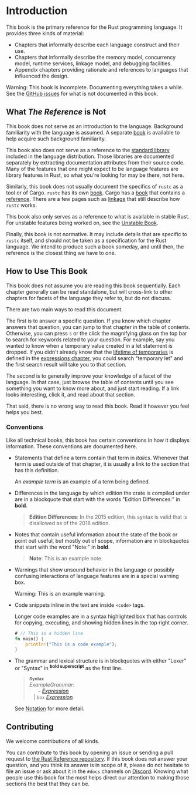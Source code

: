 # Introduction

This book is the primary reference for the Rust programming language. It
provides three kinds of material:

  - Chapters that informally describe each language construct and their use.
  - Chapters that informally describe the memory model, concurrency model,
    runtime services, linkage model, and debugging facilities.
  - Appendix chapters providing rationale and references to languages that
    influenced the design.

<div class="warning">

Warning: This book is incomplete. Documenting everything takes a while. See
the [GitHub issues] for what is not documented in this book.

</div>

## What *The Reference* is Not

This book does not serve as an introduction to the language. Background
familiarity with the language is assumed. A separate [book] is available to
help acquire such background familiarity.

This book also does not serve as a reference to the [standard library]
included in the language distribution. Those libraries are documented
separately by extracting documentation attributes from their source code. Many
of the features that one might expect to be language features are library
features in Rust, so what you're looking for may be there, not here.

Similarly, this book does not usually document the specifics of `rustc` as a
tool or of Cargo. `rustc` has its own [book][rustc book]. Cargo has a
[book][cargo book] that contains a [reference][cargo reference]. There are a few
pages such as [linkage] that still describe how `rustc` works.

This book also only serves as a reference to what is available in stable
Rust. For unstable features being worked on, see the [Unstable Book].

Finally, this book is not normative. It may include details that are
specific to `rustc` itself, and should not be taken as a specification for
the Rust language. We intend to produce such a book someday, and until then,
the reference is the closest thing we have to one.

## How to Use This Book

This book does not assume you are reading this book sequentially. Each
chapter generally can be read standalone, but will cross-link to other chapters
for facets of the language they refer to, but do not discuss.

There are two main ways to read this document.

The first is to answer a specific question. If you know which chapter answers
that question, you can jump to that chapter in the table of contents. Otherwise,
you can press `s` or the click the magnifying glass on the top bar to search for
keywords related to your question. For example, say you wanted to know when a
temporary value created in a let statement is dropped. If you didn't already
know that the [lifetime of temporaries] is defined in the [expressions chapter],
you could search "temporary let" and the first search result will take you to
that section.

The second is to generally improve your knowledge of a facet of the language.
In that case, just browse the table of contents until you see something you
want to know more about, and just start reading. If a link looks interesting,
click it, and read about that section.

That said, there is no wrong way to read this book. Read it however you feel
helps you best.

### Conventions

Like all technical books, this book has certain conventions in how it displays
information. These conventions are documented here.

* Statements that define a term contain that term in *italics*. Whenever that
  term is used outside of that chapter, it is usually a link to the section that
  has this definition.

  An *example term* is an example of a term being defined.

* Differences in the language by which edition the crate is compiled under are
  in a blockquote that start with the words "Edition Differences:" in **bold**.

  > **Edition Differences**: In the 2015 edition, this syntax is valid that is
  > disallowed as of the 2018 edition.

* Notes that contain useful information about the state of the book or point out
  useful, but mostly out of scope, information are in blockquotes that start
  with the word "Note:" in **bold**.

  > **Note**: This is an example note.

* Warnings that show unsound behavior in the language or possibly confusing
  interactions of language features are in a special warning box.

  <div class="warning">

  Warning: This is an example warning.

  </div>

* Code snippets inline in the text are inside `<code>` tags.

  Longer code examples are in a syntax highlighted box that has controls for
  copying, executing, and showing hidden lines in the top right corner.

  ```rust
  # // This is a hidden line.
  fn main() {
      println!("This is a code example");
  }
  ```

* The grammar and lexical structure is in blockquotes with either "Lexer" or
  "Syntax" in <sup>**bold superscript**</sup> as the first line.

  > **<sup>Syntax</sup>**\
  > _ExampleGrammar_:\
  > &nbsp;&nbsp; &nbsp;&nbsp; `~` [_Expression_]\
  > &nbsp;&nbsp; | `box` [_Expression_]

  See [Notation] for more detail.

## Contributing

We welcome contributions of all kinds.

You can contribute to this book by opening an issue or sending a pull
request to [the Rust Reference repository]. If this book does not answer
your question, and you think its answer is in scope of it, please do not
hesitate to file an issue or ask about it in the `#docs` channels on
[Discord]. Knowing what people use this book for the most helps direct our
attention to making those sections the best that they can be.

[book]: ../book/index.html
[github issues]: https://github.com/rust-lang-nursery/reference/issues
[standard library]: ../std/index.html
[the Rust Reference repository]: https://github.com/rust-lang-nursery/reference/
[Unstable Book]: https://doc.rust-lang.org/nightly/unstable-book/
[_Expression_]: expressions.md
[cargo book]: ../cargo/index.html
[cargo reference]: ../cargo/reference/index.html
[expressions chapter]: expressions.md
[lifetime of temporaries]: expressions.md#temporary-lifetimes
[linkage]: linkage.md
[rustc book]: ../rustc/index.html
[Notation]: notation.md
[Discord]: https://discord.gg/rust-lang

